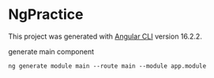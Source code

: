 # NgPractice

This project was generated with [Angular CLI](https://github.com/angular/angular-cli) version 16.2.2.

generate main component

`ng generate module main --route main --module app.module
`


